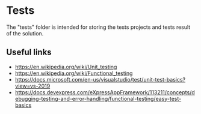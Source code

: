 # Tests

The "tests" folder is intended for storing the tests projects and tests result of the solution.

## Useful links
- https://en.wikipedia.org/wiki/Unit_testing
- https://en.wikipedia.org/wiki/Functional_testing
- https://docs.microsoft.com/en-us/visualstudio/test/unit-test-basics?view=vs-2019
- https://docs.devexpress.com/eXpressAppFramework/113211/concepts/debugging-testing-and-error-handling/functional-testing/easy-test-basics

